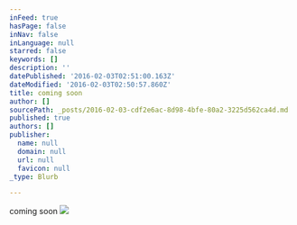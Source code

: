 ```yaml
---
inFeed: true
hasPage: false
inNav: false
inLanguage: null
starred: false
keywords: []
description: ''
datePublished: '2016-02-03T02:51:00.163Z'
dateModified: '2016-02-03T02:50:57.860Z'
title: coming soon
author: []
sourcePath: _posts/2016-02-03-cdf2e6ac-8d98-4bfe-80a2-3225d562ca4d.md
published: true
authors: []
publisher:
  name: null
  domain: null
  url: null
  favicon: null
_type: Blurb

---
```

coming soon
![](https://the-grid-user-content.s3-us-west-2.amazonaws.com/7a9e0f6f-b446-477a-9c6c-72b9179ff678.JPG)